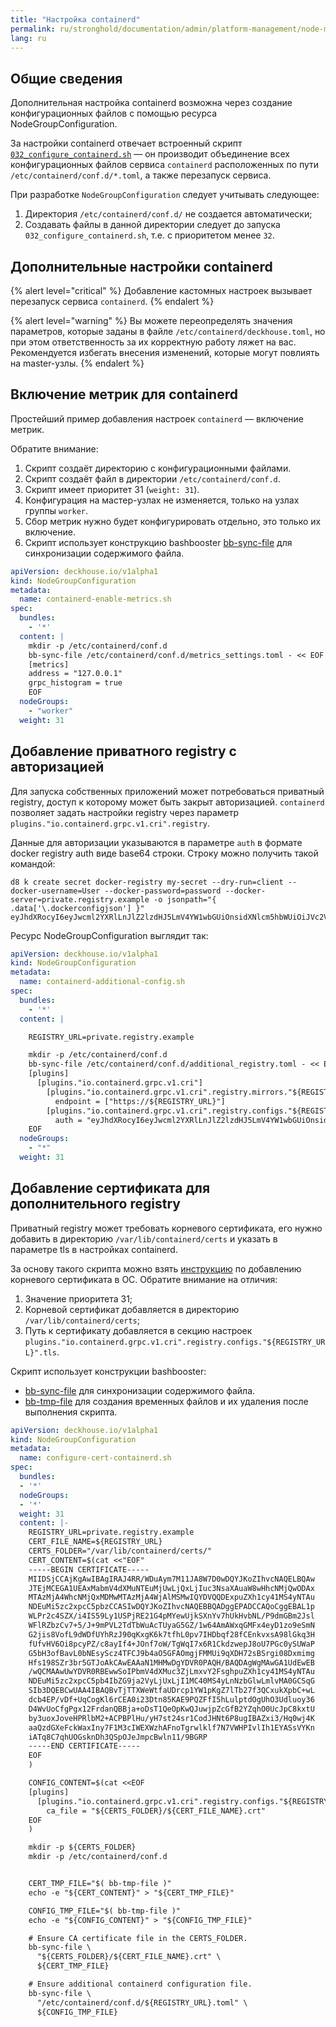 ```yaml
---
title: "Настройка containerd"
permalink: ru/stronghold/documentation/admin/platform-management/node-management/containerd.html
lang: ru
---
```


## Общие сведения

Дополнительная настройка containerd возможна через создание конфигурационных файлов с помощью ресурса NodeGroupConfiguration.

За настройки containerd отвечает встроенный скрипт [`032_configure_containerd.sh`](https://github.com/deckhouse/deckhouse/blob/main/candi/bashible/common-steps/node-group/032_configure_containerd.sh.tpl) — он производит объединение всех конфигурационных файлов сервиса `containerd` расположенных по пути `/etc/containerd/conf.d/*.toml`, а также перезапуск сервиса.

При разработке `NodeGroupConfiguration` следует учитывать следующее:

1. Директория `/etc/containerd/conf.d/` не создается автоматически;
1. Создавать файлы в данной директории следует до запуска `032_configure_containerd.sh`, т.е. с приоритетом менее `32`.

## Дополнительные настройки containerd

{% alert level="critical" %}
Добавление кастомных настроек вызывает перезапуск сервиса `containerd`.
{% endalert %}

{% alert level="warning" %}
Вы можете переопределять значения параметров, которые заданы в файле `/etc/containerd/deckhouse.toml`, но при этом ответственность за их корректную работу ляжет на вас. Рекомендуется избегать внесения изменений, которые могут повлиять на master-узлы.
{% endalert %}

## Включение метрик для containerd

Простейший пример добавления настроек `containerd` — включение метрик.

Обратите внимание:
1. Скрипт создаёт директорию с конфигурационными файлами.
2. Скрипт создаёт файл в директории `/etc/containerd/conf.d`.
3. Скрипт имеет приоритет 31 (`weight: 31`).
4. Конфигурация на мастер-узлах не изменяется, только на узлах группы `worker`.
5. Сбор метрик нужно будет конфигурировать отдельно, это только их включение.
6. Скрипт использует конструкцию bashbooster [bb-sync-file](http://www.bashbooster.net/#sync) для синхронизации содержимого файла.

```yaml
apiVersion: deckhouse.io/v1alpha1
kind: NodeGroupConfiguration
metadata:
  name: containerd-enable-metrics.sh
spec:
  bundles:
    - '*'
  content: |
    mkdir -p /etc/containerd/conf.d
    bb-sync-file /etc/containerd/conf.d/metrics_settings.toml - << EOF
    [metrics]
    address = "127.0.0.1"
    grpc_histogram = true
    EOF
  nodeGroups:
    - "worker"
  weight: 31
```

## Добавление приватного registry с авторизацией

Для запуска собственных приложений может потребоваться приватный registry, доступ к которому может быть закрыт авторизацией. `containerd` позволяет задать настройки registry через  параметр `plugins."io.containerd.grpc.v1.cri".registry`.

Данные для авторизации указываются в параметре `auth` в формате docker registry auth виде base64 строки. Строку можно получить такой командой:

```shell
d8 k create secret docker-registry my-secret --dry-run=client --docker-username=User --docker-password=password --docker-server=private.registry.example -o jsonpath="{ .data['\.dockerconfigjson'] }"
eyJhdXRocyI6eyJwcml2YXRlLnJlZ2lzdHJ5LmV4YW1wbGUiOnsidXNlcm5hbWUiOiJVc2VyIiwicGFzc3dvcmQiOiJwYXNzd29yZCIsImF1dGgiOiJWWE5sY2pwd1lYTnpkMjl5WkE9PSJ9fX0=
```

Ресурс NodeGroupConfiguration выглядит так:

```yaml
apiVersion: deckhouse.io/v1alpha1
kind: NodeGroupConfiguration
metadata:
  name: containerd-additional-config.sh
spec:
  bundles:
    - '*'
  content: |

    REGISTRY_URL=private.registry.example

    mkdir -p /etc/containerd/conf.d
    bb-sync-file /etc/containerd/conf.d/additional_registry.toml - << EOF
    [plugins]
      [plugins."io.containerd.grpc.v1.cri"]
        [plugins."io.containerd.grpc.v1.cri".registry.mirrors."${REGISTRY_URL}"]
          endpoint = ["https://${REGISTRY_URL}"]
        [plugins."io.containerd.grpc.v1.cri".registry.configs."${REGISTRY_URL}".auth]
          auth = "eyJhdXRocyI6eyJwcml2YXRlLnJlZ2lzdHJ5LmV4YW1wbGUiOnsidXNlcm5hbWUiOiJVc2VyIiwicGFzc3dvcmQiOiJwYXNzd29yZCIsImF1dGgiOiJWWE5sY2pwd1lYTnpkMjl5WkE9PSJ9fX0="
    EOF
  nodeGroups:
    - "*"
  weight: 31
```

## Добавление сертификата для дополнительного registry

<span id="ca-сертификат-для-дополнительного-registry"></span>

Приватный registry может требовать корневого сертификата, его нужно добавить в директорию `/var/lib/containerd/certs` и указать в параметре tls в настройках containerd.

За основу такого скрипта можно взять [инструкцию](os.hmtl#добавление-ca-сертификата) по добавлению корневого сертификата в ОС. Обратите внимание на отличия:

1. Значение приоритета 31;
2. Корневой сертификат добавляется в директорию `/var/lib/containerd/certs`;
3. Путь к сертификату добавляется в секцию настроек `plugins."io.containerd.grpc.v1.cri".registry.configs."${REGISTRY_URL}".tls`.

Скрипт использует конструкции bashbooster:

- [bb-sync-file](http://www.bashbooster.net/#sync) для синхронизации содержимого файла.
- [bb-tmp-file](http://www.bashbooster.net/#tmp) для создания временных файлов и их удаления после выполнения скрипта.

```yaml
apiVersion: deckhouse.io/v1alpha1
kind: NodeGroupConfiguration
metadata:
  name: configure-cert-containerd.sh
spec:
  bundles:
  - '*'
  nodeGroups:
  - '*'
  weight: 31
  content: |-
    REGISTRY_URL=private.registry.example
    CERT_FILE_NAME=${REGISTRY_URL}
    CERTS_FOLDER="/var/lib/containerd/certs/"
    CERT_CONTENT=$(cat <<"EOF"
    -----BEGIN CERTIFICATE-----
    MIIDSjCCAjKgAwIBAgIRAJ4RR/WDuAym7M11JA8W7D0wDQYJKoZIhvcNAQELBQAw
    JTEjMCEGA1UEAxMabmV4dXMuNTEuMjUwLjQxLjIuc3NsaXAuaW8wHhcNMjQwODAx
    MTAzMjA4WhcNMjQxMDMwMTAzMjA4WjAlMSMwIQYDVQQDExpuZXh1cy41MS4yNTAu
    NDEuMi5zc2xpcC5pbzCCASIwDQYJKoZIhvcNAQEBBQADggEPADCCAQoCggEBAL1p
    WLPr2c4SZX/i4IS59Ly1USPjRE21G4pMYewUjkSXnYv7hUkHvbNL/P9dmGBm2Jsl
    WFlRZbzCv7+5/J+9mPVL2TdTbWuAcTUyaG5GZ/1w64AmAWxqGMFx4eyD1zo9eSmN
    G2jis8VofL9dWDfUYhRzJ90qKxgK6k7tfhL0pv7IHDbqf28fCEnkvxsA98lGkq3H
    fUfvHV6Oi8pcyPZ/c8ayIf4+JOnf7oW/TgWqI7x6R1CkdzwepJ8oU7PGc0ySUWaP
    G5bH3ofBavL0bNEsyScz4TFCJ9b4aO5GFAOmgjFMMUi9qXDH72sBSrgi08Dxmimg
    Hfs198SZr3br5GTJoAkCAwEAAaN1MHMwDgYDVR0PAQH/BAQDAgWgMAwGA1UdEwEB
    /wQCMAAwUwYDVR0RBEwwSoIPbmV4dXMuc3ZjLmxvY2FsghpuZXh1cy41MS4yNTAu
    NDEuMi5zc2xpcC5pb4IbZG9ja2VyLjUxLjI1MC40MS4yLnNzbGlwLmlvMA0GCSqG
    SIb3DQEBCwUAA4IBAQBvTjTTXWeWtfaUDrcp1YW1pKgZ7lTb27f3QCxukXpbC+wL
    dcb4EP/vDf+UqCogKl6rCEA0i23Dtn85KAE9PQZFfI5hLulptdOgUhO3Udluoy36
    D4WvUoCfgPgx12FrdanQBBja+oDsT1QeOpKwQJuwjpZcGfB2YZqhO0UcJpC8kxtU
    by3uoxJoveHPRlbM2+ACPBPlHu/yH7st24sr1CodJHNt6P8ugIBAZxi3/Hq0wj4K
    aaQzdGXeFckWaxIny7F1M3cIWEXWzhAFnoTgrwlklf7N7VWHPIvlIh1EYASsVYKn
    iATq8C7qhUOGsknDh3QSpOJeJmpcBwln11/9BGRP
    -----END CERTIFICATE-----
    EOF
    )

    CONFIG_CONTENT=$(cat <<EOF
    [plugins]
      [plugins."io.containerd.grpc.v1.cri".registry.configs."${REGISTRY_URL}".tls]
        ca_file = "${CERTS_FOLDER}/${CERT_FILE_NAME}.crt"
    EOF
    )

    mkdir -p ${CERTS_FOLDER}
    mkdir -p /etc/containerd/conf.d


    CERT_TMP_FILE="$( bb-tmp-file )"
    echo -e "${CERT_CONTENT}" > "${CERT_TMP_FILE}"

    CONFIG_TMP_FILE="$( bb-tmp-file )"
    echo -e "${CONFIG_CONTENT}" > "${CONFIG_TMP_FILE}"

    # Ensure CA certificate file in the CERTS_FOLDER.
    bb-sync-file \
      "${CERTS_FOLDER}/${CERT_FILE_NAME}.crt" \
      ${CERT_TMP_FILE}

    # Ensure additional containerd configuration file.
    bb-sync-file \
      "/etc/containerd/conf.d/${REGISTRY_URL}.toml" \
      ${CONFIG_TMP_FILE}
```
